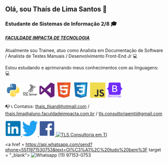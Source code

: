 ## Olá, sou Thaís de Lima Santos 👋

### Estudante de **Sistemas de Informação** 2/8 :mortar_board: 
##### <a href = "https://www.impacta.edu.br" target = "_blank"> FACULDADE IMPACTA DE TECNOLOGIA </a>


Atualmente sou Trainee, atuo como Analista em Documentação de Software / Analista de Testes Manuais / Desenvolvimento Front-End Jr :computer:

Estou estudando e aprimorando meus conhecimentos com as linguagens: :computer:

<img aling= center alt= "Python" height= "50" width= "50" src= "https://raw.githubusercontent.com/devicons/devicon/master/icons/python/python-original.svg"></img>
<img aling= center alt= "SQL" height= "50" width= "50" src= "https://raw.githubusercontent.com/devicons/devicon/master/icons/microsoftsqlserver/microsoftsqlserver-plain-wordmark.svg"></img>
<img aling= center alt= "VSCode" height= "50" width= "50" src= "https://raw.githubusercontent.com/devicons/devicon/master/icons/visualstudio/visualstudio-plain.svg"></img>
<img aling= center alt= "HTML" height= "50" width= "50" src= "https://raw.githubusercontent.com/devicons/devicon/master/icons/html5/html5-original.svg"></img>
<img aling= center alt= "CSS" height= "50" width= "50" src= "https://raw.githubusercontent.com/devicons/devicon/master/icons/css3/css3-original.svg"></img>
<img aling= center alt= "JS" height= "50" width= "50" src= "https://raw.githubusercontent.com/devicons/devicon/master/icons/javascript/javascript-original.svg"></img>
<img aling= center alt= "Bootstrap" height= "50" width= "50" src= "https://raw.githubusercontent.com/devicons/devicon/master/icons/bootstrap/bootstrap-plain-wordmark.svg"></img>



:mailbox_with_no_mail: :telephone_receiver:   Contatos: 
thais_tlsan@hotmail.com / thais.lima@aluno.faculdadeimpacta.com.br / tls.consultoriaemti@gmail.com


<a href = "https://www.linkedin.com/in/thaistlsantos/" target = "_blank">
<img aling= center alt= "Thais L Santos" height= "50" width= "50" src= "https://raw.githubusercontent.com/devicons/devicon/master/icons/linkedin/linkedin-original.svg"></img>
</a>

<a href = "https://twitter.com/ThaisTlsantos" target = "_blank">
<img aling= center alt= "@thaistlsantos" height= "50" width= "50" src= "https://raw.githubusercontent.com/devicons/devicon/master/icons/twitter/twitter-original.svg"></img>
</a>

<a href = "https://www.facebook.com/tls.consultoriaemti" target = "_blank">
<img aling= center alt= "TLS Consultoria em TI" height= "50" width= "50" src= "https://raw.githubusercontent.com/devicons/devicon/master/icons/facebook/facebook-original.svg"></img>
</a>

<a href = "https://www.instagram.com/tls.consultoriaemti/ " target = "_blank">
<img aling= center alt= "TLS Consultoria em TI" height= "50" width= "50" src= "https://imagepng.org/wp-content/uploads/2017/08/instagram-icone-icon-1.png"></img>
</a>

<a href = https://api.whatsapp.com/send?phone=5511971530753&text=Ol%C3%A1%2C%20tudo%20bem%3F target = "_blank">
<img aling= center alt= "Whatsapp" height= "50" width= "50" src= "https://i.pinimg.com/originals/d9/d9/7d/d9d97d48264770f85d35c208f279152c.png"> (11) 97153-0753 </img>
</a>

<!--
-->
